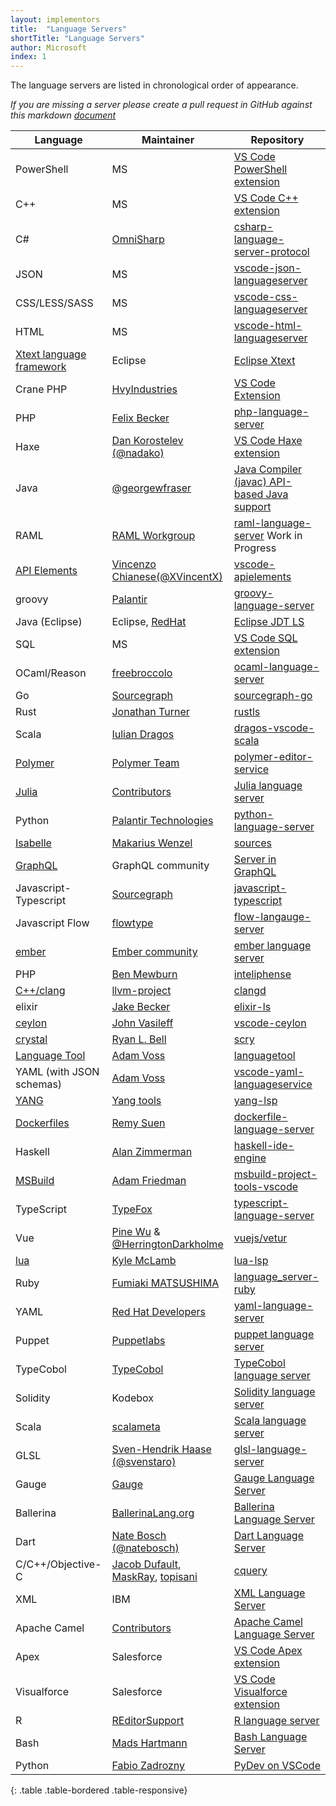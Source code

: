 ```yaml
---
layout: implementors
title:  "Language Servers"
shortTitle: "Language Servers"
author: Microsoft
index: 1
---
```


The language servers are listed in chronological order of appearance.

*If you are missing a server please create a pull request in GitHub against this markdown [document](https://github.com/Microsoft/language-server-protocol/blob/gh-pages/_implementors/servers.md)*

| Language | Maintainer | Repository |
|------|--------|----------|
| PowerShell | MS |  [VS Code PowerShell extension](https://marketplace.visualstudio.com/items?itemName=ms-vscode.PowerShell) |
| C++ | MS |  [VS Code C++ extension](https://marketplace.visualstudio.com/items?itemName=ms-vscode.cpptools) |
| C# | [OmniSharp](http://www.omnisharp.net/) | [csharp-language-server-protocol](https://github.com/OmniSharp/csharp-language-server-protocol) |
| JSON | MS | [vscode-json-languageserver](https://www.npmjs.com/package/vscode-json-languageserver) |
| CSS/LESS/SASS | MS | [vscode-css-languageserver](https://github.com/Microsoft/vscode/tree/master/extensions/css-language-features/server) |
| HTML | MS | [vscode-html-languageserver](https://github.com/Microsoft/vscode/tree/master/extensions/html-language-features/server) |
| [Xtext language framework](https://www.eclipse.org/Xtext/) | Eclipse | [Eclipse Xtext](https://github.com/eclipse/xtext-core/blob/master/org.eclipse.xtext.ide/src/org/eclipse/xtext/ide/server/LanguageServerImpl.xtend)|
| Crane PHP | [HvyIndustries](https://github.com/HvyIndustries) | [VS Code Extension](https://marketplace.visualstudio.com/items?itemName=HvyIndustries.crane) |
| PHP | [Felix Becker](https://github.com/felixfbecker) | [php-language-server](https://github.com/felixfbecker/php-language-server) |
| Haxe | [Dan Korostelev (@nadako)](https://github.com/nadako) | [VS Code Haxe extension](https://github.com/vshaxe/haxe-languageserver) |
| Java | [@georgewfraser](https://github.com/georgewfraser) | [Java Compiler (javac) API-based Java support](https://github.com/georgewfraser/vscode-javac) |
| RAML | [RAML Workgroup](http://raml.org/about/workgroup) | [raml-language-server](https://github.com/raml-org/raml-language-server) Work in Progress |
| [API Elements](http://api-elements.readthedocs.io/en/latest/) | [Vincenzo Chianese(@XVincentX)](https://github.com/XVincentX) | [vscode-apielements](https://github.com/XVincentX/vscode-apielements) |
| groovy | [Palantir](https://github.com/palantir) | [groovy-language-server](https://github.com/palantir/groovy-language-server/) |
| Java (Eclipse)| Eclipse, [RedHat](http://developers.redhat.com/blog/2016/08/01/a-week-of-hacking-the-java-language-server/) |  [Eclipse JDT LS](https://github.com/eclipse/eclipse.jdt.ls/) |
| SQL | MS | [VS Code SQL extension](https://github.com/Microsoft/vscode-mssql/tree/dev/src/languageservice ) |
| OCaml/Reason | [freebroccolo](https://github.com/freebroccolo) | [ocaml-language-server](https://github.com/freebroccolo/ocaml-language-server) |
| Go | [Sourcegraph](https://sourcegraph.com/) | [sourcegraph-go](https://github.com/sourcegraph/go-langserver) |
| Rust | [Jonathan Turner](https://github.com/jonathandturner) | [rustls](https://github.com/jonathandturner/rustls) |
| Scala | [Iulian Dragos](https://github.com/dragos) | [dragos-vscode-scala](https://github.com/dragos/dragos-vscode-scala) |
| [Polymer](https://www.polymer-project.org) | [Polymer Team](https://github.com/Polymer) | [polymer-editor-service](https://github.com/Polymer/polymer-editor-service) |
| [Julia](http://julialang.org/) | [Contributors](https://github.com/JuliaEditorSupport/LanguageServer.jl/graphs/contributors) | [Julia language server](https://github.com/JuliaEditorSupport/LanguageServer.jl) |
| Python| [Palantir Technologies](https://github.com/palantir) | [python-language-server](https://github.com/palantir/python-language-server) |
| [Isabelle](https://www.cl.cam.ac.uk/research/hvg/Isabelle/) | [Makarius Wenzel](https://github.com/makarius) | [sources](https://bitbucket.org/makarius/isabelle/src/09b872c58c32/src/Tools/VSCode) |
| [GraphQL](http://graphql.org/) | GraphQL community | [Server in GraphQL](https://github.com/graphql/graphql-language-service) |
| Javascript-Typescript | [Sourcegraph](https://sourcegraph.com/) | [javascript-typescript](https://github.com/sourcegraph/javascript-typescript-langserver) |
 | Javascript Flow| [flowtype](https://github.com/flowtype/) | [flow-langauge-server](https://github.com/flowtype/flow-language-server) |
| [ember](https://ember-cli.com/) | [Ember community](https://github.com/emberwatch) | [ember language server](https://github.com/emberwatch/ember-language-server) |
| PHP | [Ben Mewburn](https://github.com/bmewburn) | [inteliphense](https://github.com/bmewburn/intelephense) |
| [C++/clang](https://clang.llvm.org/extra/clangd.html)| [llvm-project](http://llvm.org/viewvc/llvm-project/) | [clangd](http://llvm.org/viewvc/llvm-project/clang-tools-extra/trunk/clangd/) |
| elixir| [Jake Becker](https://github.com/JakeBecker) | [elixir-ls](https://github.com/JakeBecker/elixir-ls) |
| [ceylon](https://ceylon-lang.org/)| [John Vasileff](https://github.com/jvasileff) | [vscode-ceylon](https://github.com/jvasileff/vscode-ceylon) |
| [crystal](https://crystal-lang.org/)| [Ryan L. Bell](https://github.com/kofno) | [scry](https://github.com/kofno/scry) |
| [Language Tool](https://languagetool.org/)| [Adam Voss](https://github.com/adamvoss) | [languagetool](https://github.com/adamvoss/languagetool-languageserver) |
| YAML (with JSON schemas)| [Adam Voss](https://github.com/adamvoss) | [vscode-yaml-languageservice](https://github.com/adamvoss/vscode-yaml-languageservice) |
| [YANG](https://tools.ietf.org/html/rfc7950)| [Yang tools](https://github.com/yang-tools) | [yang-lsp](https://github.com/yang-tools/yang-lsp) |
| [Dockerfiles](https://docs.docker.com/engine/reference/builder/)| [Remy Suen](https://github.com/rcjsuen) | [dockerfile-language-server](https://github.com/rcjsuen/dockerfile-language-server-nodejs) |
| Haskell| [Alan Zimmerman](https://github.com/alanz) | [haskell-ide-engine](https://github.com/haskell/haskell-ide-engine) |
| [MSBuild](https://github.com/Microsoft/msbuild) | [Adam Friedman](https://github.com/tintoy) | [msbuild-project-tools-vscode](https://github.com/tintoy/msbuild-project-tools-vscode) |
| TypeScript|[TypeFox](typefox.io)| [typescript-language-server](https://github.com/theia-ide/typescript-language-server) |
| Vue| [Pine Wu](https://github.com/octref) & [@HerringtonDarkholme](https://github.com/HerringtonDarkholme) | [vuejs/vetur](https://github.com/vuejs/vetur) |
| [lua](http://www.lua.org/)| [Kyle McLamb](https://github.com/Alloyed) | [lua-lsp](https://github.com/Alloyed/lua-lsp) |
| Ruby| [Fumiaki MATSUSHIMA](https://github.com/mtsmfm) | [language_server-ruby](https://github.com/mtsmfm/language_server-ruby) |
| YAML| [Red Hat Developers](https://github.com/redhat-developer) | [yaml-language-server](https://github.com/redhat-developer/yaml-language-server) |
| Puppet| [Puppetlabs](https://github.com/jpogran) | [puppet language server](https://github.com/jpogran/puppet-vscode/tree/master/server) |
| TypeCobol| [TypeCobol](https://github.com/TypeCobolTeam) | [TypeCobol language server](https://github.com/TypeCobolTeam/TypeCobol/tree/master/TypeCobol.LanguageServer) |
| Solidity | Kodebox | [Solidity language server](https://github.com/CodeChain-io/solidity-language-server) |
| Scala | [scalameta](https://github.com/scalameta) | [Scala language server](https://github.com/scalameta/language-server) |
| GLSL | [Sven-Hendrik Haase (@svenstaro)](https://github.com/svenstaro) | [glsl-language-server](https://github.com/svenstaro/glsl-language-server) |
| Gauge| [Gauge](https://github.com/getgauge) | [Gauge Language Server](https://github.com/getgauge/gauge/) |
| Ballerina | [BallerinaLang.org](https://ballerinalang.org/) | [Ballerina Language Server](https://github.com/ballerinalang/language-server) |
| Dart | [Nate Bosch (@natebosch)](https://github.com/natebosch) | [Dart Language Server](https://github.com/natebosch/dart_language_server) |
| C/C++/Objective-C | [Jacob Dufault](https://github.com/jacobdufault), [MaskRay](https://github.com/MaskRay), [topisani](https://github.com/topisani) | [cquery](https://github.com/jacobdufault/cquery) |
| XML | IBM | [XML Language Server](https://github.com/microclimate-devops/xml-language-server) |
| Apache Camel | [Contributors](https://github.com/camel-tooling/camel-language-server/graphs/contributors) | [Apache Camel Language Server](https://github.com/camel-tooling/camel-language-server) |
| Apex | Salesforce |  [VS Code Apex extension](https://marketplace.visualstudio.com/items?itemName=salesforce.salesforcedx-vscode-apex) |
| Visualforce | Salesforce |  [VS Code Visualforce extension](https://marketplace.visualstudio.com/items?itemName=salesforce.salesforcedx-vscode-visualforce) |
| R | [REditorSupport](https://github.com/REditorSupport) | [R language server](https://github.com/REditorSupport/languageserver) |
| Bash | [Mads Hartmann](https://github.com/mads-hartmann/) | [Bash Language Server](https://github.com/mads-hartmann/bash-language-server) |
| Python| [Fabio Zadrozny](https://github.com/fabioz/) | [PyDev on VSCode](http://www.pydev.org/vscode/index.html) |
{: .table .table-bordered .table-responsive}
